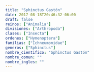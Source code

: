 ```yaml
---
title: "Sphinctus Gastón"
date: 2017-08-18T20:46:32-06:00
draft: false
reinos: ["Animalia"]
divisiones: ["Arthropoda"]
clases: ["Insecta"]
ordenes: ["Hymenoptera"]
familias: ["Ichneumonidae"]
generos: ["Sphinctus"]
nombre_cientifico: "Sphinctus Gastón"
nombre_comun: ""
nombre_ingles: ""
---
```

